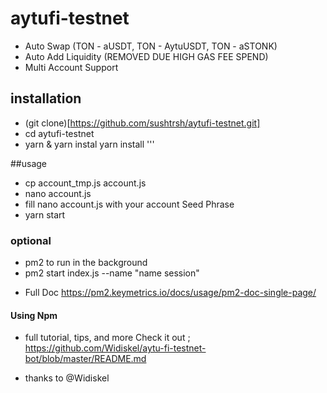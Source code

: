 # aytufi-testnet

- Auto Swap (TON - aUSDT, TON - AytuUSDT, TON - aSTONK)
- Auto Add Liquidity (REMOVED DUE HIGH GAS FEE SPEND)
- Multi Account Support

## installation
- (git clone)[https://github.com/sushtrsh/aytufi-testnet.git]
- cd aytufi-testnet
- yarn & yarn instal
yarn install
'''

##usage

- cp account_tmp.js account.js
- nano account.js
- fill nano account.js with your account Seed Phrase
- yarn start
### optional 
- pm2 to run in the background 
- pm2 start index.js --name "name session"
* Full Doc https://pm2.keymetrics.io/docs/usage/pm2-doc-single-page/

#### Using Npm
- full tutorial, tips, and more
Check it out ;
https://github.com/Widiskel/aytu-fi-testnet-bot/blob/master/README.md
* thanks to @Widiskel
